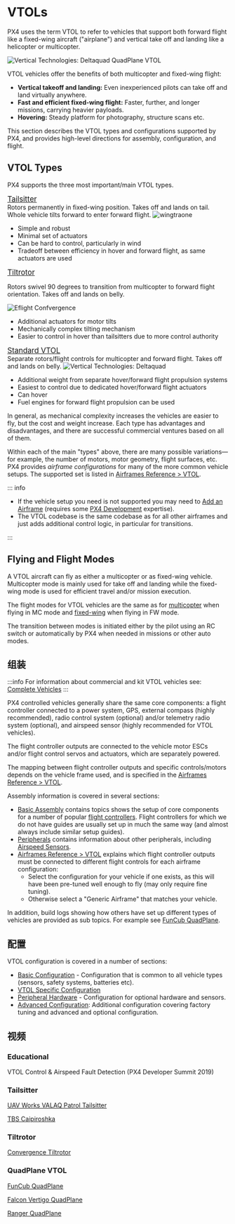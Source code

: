 # VTOLs

PX4 uses the term VTOL to refer to vehicles that support both forward flight like a fixed-wing aircraft ("airplane") and vertical take off and landing like a helicopter or multicopter.

![Vertical Technologies: Deltaquad QuadPlane VTOL](../../assets/airframes/vtol/vertical_technologies_deltaquad/hero.jpg)

VTOL vehicles offer the benefits of both multicopter and fixed-wing flight:

- **Vertical takeoff and landing:** Even inexperienced pilots can take off and land virtually anywhere.
- **Fast and efficient fixed-wing flight:** Faster, further, and longer missions, carrying heavier payloads.
- **Hovering:** Steady platform for photography, structure scans etc.

This section describes the VTOL types and configurations supported by PX4, and provides high-level directions for assembly, configuration, and flight.

## VTOL Types

PX4 supports the three most important/main VTOL types.

<div class="grid_wrapper three_column">
  <div class="grid_item">
    <div class="grid_item_heading"><a href="tailsitter.html" title="Tailsitter"><big>Tailsitter</big></a></div>
    <div class="grid_text">
    Rotors permanently in fixed-wing position.
    Takes off and lands on tail. Whole vehicle tilts forward to enter forward flight.
    <img src="../../assets/airframes/vtol/wingtraone/hero.jpg" title="wingtraone" />
    <ul>
      <li>Simple and robust</li>
      <li>Minimal set of actuators</li>
      <li>Can be hard to control, particularly in wind</li>
      <li>Tradeoff between efficiency in hover and forward flight, as same actuators are used</li>
    </ul>
    </div>
  </div>
<div class="grid_item">
  <div class="grid_item_heading"><a href="tiltrotor.html" title="Tiltrotor"><big>Tiltrotor</big></a></div>
  
  Rotors swivel 90 degrees to transition from multicopter to forward flight orientation.
  Takes off and lands on belly.
  <div class="grid_text">
  <img src="../../assets/airframes/vtol/eflite_convergence_pixfalcon/hero.jpg" title="Eflight Confvergence" />
  <ul>
    <li>Additional actuators for motor tilts</li>
    <li>Mechanically complex tilting mechanism</li>
    <li>Easier to control in hover than tailsitters due to more control authority</li>
  </ul>
  </div>
</div>
<div class="grid_item">
  <div class="grid_item_heading"><a href="standardvtol.html" title="Standard VTOL"><big>Standard VTOL</big></a></div>
  <div class="grid_text">
  Separate rotors/flight controls for multicopter and forward flight. Takes off and lands on belly.
  <img src="../../assets/airframes/vtol/vertical_technologies_deltaquad/hero_small.png" title="Vertical Technologies: Deltaquad" />
  <ul>
    <li>Additional weight from separate hover/forward flight propulsion systems</li>
    <li>Easiest to control due to dedicated hover/forward flight actuators</li>
    <li>Can hover</li>
    <li>Fuel engines for forward flight propulsion can be used</li>
  </ul>
  </div>
 </div>
</div>

In general, as mechanical complexity increases the vehicles are easier to fly, but the cost and weight increase.
Each type has advantages and disadvantages, and there are successful commercial ventures based on all of them.

Within each of the main "types" above, there are many possible variations—for example, the number of motors, motor geometry, flight surfaces, etc.
PX4 provides _airframe configurations_ for many of the more common vehicle setups.
The supported set is listed in [Airframes Reference > VTOL](../airframes/airframe_reference.md#vtol).

::: info

- If the vehicle setup you need is not supported you may need to [Add an Airframe](../dev_airframes/adding_a_new_frame.md) (requires some [PX4 Development](../development/development.md) expertise).
- The VTOL codebase is the same codebase as for all other airframes and just adds additional control logic, in particular for transitions.

:::

## Flying and Flight Modes

A VTOL aircraft can fly as either a multicopter or as fixed-wing vehicle.
Multicopter mode is mainly used for take off and landing while the fixed-wing mode is used for efficient travel and/or mission execution.

The flight modes for VTOL vehicles are the same as for [multicopter](../flight_modes_mc/index.md) when flying in MC mode and [fixed-wing](../flight_modes_fw/index.md) when flying in FW mode.

The transition between modes is initiated either by the pilot using an RC switch or automatically by PX4 when needed in missions or other auto modes.

## 组装

:::info
For information about commercial and kit VTOL vehicles see: [Complete Vehicles](../complete_vehicles/index.md)
:::

PX4 controlled vehicles generally share the same core components: a flight controller connected to a power system, GPS, external compass (highly recommended), radio control system (optional) and/or telemetry radio system (optional), and airspeed sensor (highly recommended for VTOL vehicles).

The flight controller outputs are connected to the vehicle motor ESCs and/or flight control servos and actuators, which are separately powered.

The mapping between flight controller outputs and specific controls/motors depends on the vehicle frame used, and is specified in the [Airframes Reference > VTOL](../airframes/airframe_reference.md#vtol).

Assembly information is covered in several sections:

- [Basic Assembly](../assembly/index.md) contains topics shows the setup of core components for a number of popular [flight controllers](../flight_controller/index.md).
  Flight controllers for which we do not have guides are usually set up in much the same way (and almost always include similar setup guides).
- [Peripherals](../peripherals/index.md) contains information about other peripherals, including [Airspeed Sensors](../sensor/airspeed.md).
- [Airframes Reference > VTOL](../airframes/airframe_reference.md#vtol) explains which flight controller outputs must be connected to different flight controls for each airframe configuration:
  - Select the configuration for your vehicle if one exists, as this will have been pre-tuned well enough to fly (may only require fine tuning).
  - Otherwise select a "Generic Airframe" that matches your vehicle.

In addition, build logs showing how others have set up different types of vehicles are provided as sub topics.
For example see [FunCub QuadPlane](../frames_vtol/vtol_quadplane_fun_cub_vtol_pixhawk.md).

## 配置

VTOL configuration is covered in a number of sections:

- [Basic Configuration](../config/index.md) - Configuration that is common to all vehicle types (sensors, safety systems, batteries etc).
- [VTOL Specific Configuration](../config_vtol/index.md)
- [Peripheral Hardware](../peripherals/index.md) - Configuration for optional hardware and sensors.
- [Advanced Configuration](../advanced_config/index.md): Additional configuration covering factory tuning and advanced and optional configuration.

## 视频

### Educational

VTOL Control & Airspeed Fault Detection (PX4 Developer Summit 2019)

<lite-youtube videoid="37BIBAzD6fE" title="VTOL control and airspeed fault detection"/>

<!-- 20190704 -->

### Tailsitter

[UAV Works VALAQ Patrol Tailsitter](https://www.valaqpatrol.com/valaq_patrol_technical_data/)

<lite-youtube videoid="pWt6uoqpPIw" title="UAV Works VALAQ"/>

[TBS Caipiroshka](../frames_vtol/vtol_tailsitter_caipiroshka_pixracer.md)

<lite-youtube videoid="acG0aTuf3f8" title="PX4 VTOL - Call for Testpilots"/>

### Tiltrotor

[Convergence Tiltrotor](../frames_vtol/vtol_tiltrotor_eflite_convergence_pixfalcon.md)

<lite-youtube videoid="E61P2f2WPNU" title="E-flite Convergence Autonomous Mission Flight"/>

### QuadPlane VTOL

[FunCub QuadPlane](../frames_vtol/vtol_quadplane_fun_cub_vtol_pixhawk.md)

<lite-youtube videoid="4K8yaa6A0ks" title="Fun Cub PX4 VTOL Maiden"/>

[Falcon Vertigo QuadPlane](../frames_vtol/vtol_quadplane_falcon_vertigo_hybrid_rtf_dropix.md)

<lite-youtube videoid="h7OHTigtU0s" title="PX4 Vtol test"/>

[Ranger QuadPlane](../frames_vtol/vtol_quadplane_volantex_ranger_ex_pixhawk.md)

<lite-youtube videoid="7tGXkW6d3sA" title="PX4 Autopilot - Experimental VTOL with Pixhawk and U-Blox M8N GPS"/>
